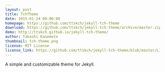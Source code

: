 ```yaml
---
layout: post
title: TchTheme
date: 2015-01-24 00:00:00
homepage: https://github.com/ttskch/jekyll-tch-theme
download: https://github.com/ttskch/jekyll-tch-theme/archive/master.zip
demo: http://ttskch.github.io/jekyll-tch-theme/
author: Takashi Kanemoto
thumbnail: tch-theme.png
license: MIT License
license_link: https://github.com/ttskch/jekyll-tch-theme/blob/master/LICENSE
---
```


A simple and customizable theme for Jekyll.
